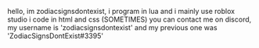 hello, im zodiacsignsdontexist, i program in lua and i mainly use roblox studio
i code in html and css (SOMETIMES)
you can contact me on discord, my username is 'zodiacsignsdontexist' and my previous one was 'ZodiacSignsDontExist#3395'
